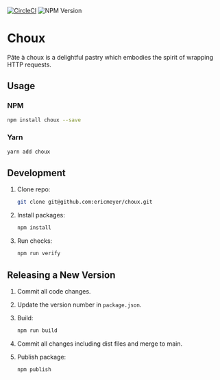 [![CircleCI](https://dl.circleci.com/status-badge/img/gh/ericmeyer/choux/tree/main.svg?style=svg)](https://dl.circleci.com/status-badge/redirect/gh/ericmeyer/choux/tree/main)
![NPM Version](https://img.shields.io/npm/v/choux?color=green)

# Choux

Pâte à choux is a delightful pastry which embodies the spirit of wrapping HTTP requests.

## Usage

### NPM

```bash
npm install choux --save
```

### Yarn

```bash
yarn add choux
```

## Development

1. Clone repo:

    ```bash
    git clone git@github.com:ericmeyer/choux.git
    ```

2. Install packages:

    ```bash
    npm install
    ```

3. Run checks:

    ```bash
    npm run verify
    ```

## Releasing a New Version

1. Commit all code changes.
2. Update the version number in `package.json`.
3. Build:

    ```bash
    npm run build
    ```

4. Commit all changes including dist files and merge to main.
5. Publish package:

    ```bash
    npm publish
    ```
